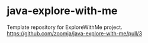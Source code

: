 # java-explore-with-me
Template repository for ExploreWithMe project.
https://github.com/zoomja/java-explore-with-me/pull/3
